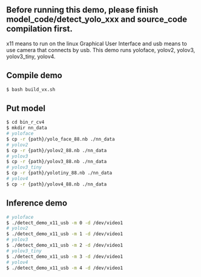 ## Before running this demo, please finish model_code/detect_yolo_xxx and source_code compilation first.

x11 means to run on the linux Graphical User Interface and usb means to use camera that connects by usb.
This demo runs yoloface, yolov2, yolov3, yolov3_tiny, yolov4.

## Compile demo

```sh
$ bash build_vx.sh
```

## Put model

```sh
$ cd bin_r_cv4
$ mkdir nn_data
# yoloface
$ cp -r {path}/yolo_face_88.nb ./nn_data
# yolov2
$ cp -r {path}/yolov2_88.nb ./nn_data
# yolov3
$ cp -r {path}/yolov3_88.nb ./nn_data
# yolov3_tiny
$ cp -r {path}/yolotiny_88.nb ./nn_data
# yolov4
$ cp -r {path}/yolov4_88.nb ./nn_data
```

## Inference demo

```sh
# yoloface
$ ./detect_demo_x11_usb -m 0 -d /dev/video1
# yolov2
$ ./detect_demo_x11_usb -m 1 -d /dev/video1
# yolov3
$ ./detect_demo_x11_usb -m 2 -d /dev/video1
# yolov3_tiny
$ ./detect_demo_x11_usb -m 3 -d /dev/video1
# yolov4
$ ./detect_demo_x11_usb -m 4 -d /dev/video1
```